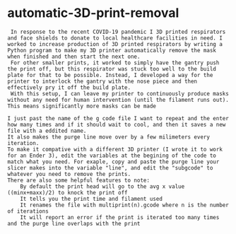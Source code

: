 # automatic-3D-print-removal
     In response to the recent COVID-19 pandemic I 3D printed respirators and face shields to donate to local healthcare facilities in need. I worked to increase production of 3D printed respirators by writing a Python program to make my 3D printer automatically remove the mask when finished and then start the next one.
     For other smaller prints, it worked to simply have the gantry push the print off, but this respirator was stuck too well to the build plate for that to be possible. Instead, I developed a way for the printer to interlock the gantry with the nose piece and then effectively pry it off the build plate.
     With this setup, I can leave my printer to continuously produce masks without any need for human intervention (until the filament runs out). This means significantly more masks can be made
     
	I just past the name of the g code file I want to repeat and the enter how many times and if it should wait to cool, and then it saves a new file with a eddited name.
	It also makes the purge line move over by a few milimeters every iteration.
	To make it compative with a different 3D printer (I wrote it to work for an Ender 3), edit the variables at the begining of the code to match what you need. For exaple, copy and paste the purge line your slicer makes into the variable "line", and edit the "subgcode" to whatever you need to remove the prints.
	There are also some helpful features to note:
		By default the print head will go to the avg x value ((minx+maxx)/2) to knock the print off
		It tells you the print time and filament used
		It renames the file with multiprint(n).gcode where n is the number of iterations
		It will report an error if the print is iterated too many times and the purge line overlaps with the print
		

